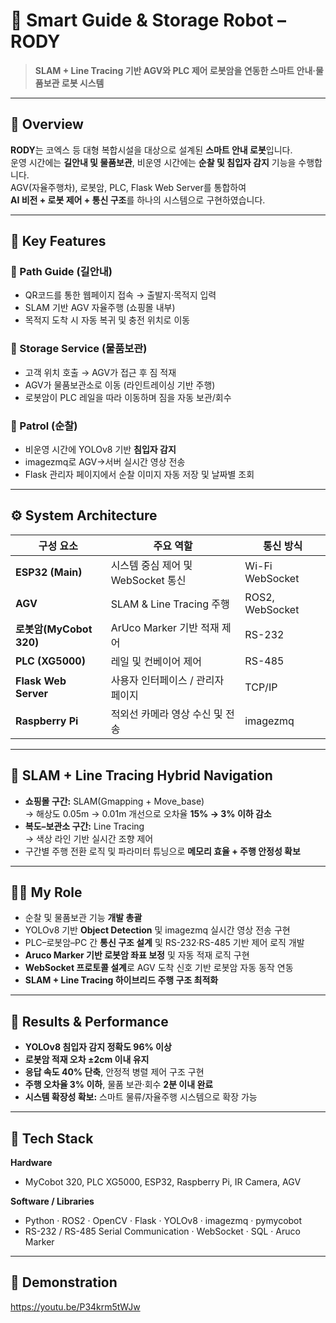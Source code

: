 # 🐶 Smart Guide & Storage Robot – **RODY**

> **SLAM + Line Tracing 기반 AGV와 PLC 제어 로봇암을 연동한 스마트 안내·물품보관 로봇 시스템**


---

## 📘 Overview

**RODY**는 코엑스 등 대형 복합시설을 대상으로 설계된 **스마트 안내 로봇**입니다.  
운영 시간에는 **길안내 및 물품보관**, 비운영 시간에는 **순찰 및 침입자 감지** 기능을 수행합니다.  
AGV(자율주행차), 로봇암, PLC, Flask Web Server를 통합하여  
**AI 비전 + 로봇 제어 + 통신 구조**를 하나의 시스템으로 구현하였습니다.

---

## 🧭 Key Features

### 🐾 Path Guide (길안내)
- QR코드를 통한 웹페이지 접속 → 출발지·목적지 입력
- SLAM 기반 AGV 자율주행 (쇼핑몰 내부)
- 목적지 도착 시 자동 복귀 및 충전 위치로 이동

### 🎒 Storage Service (물품보관)
- 고객 위치 호출 → AGV가 접근 후 짐 적재
- AGV가 물품보관소로 이동 (라인트레이싱 기반 주행)
- 로봇암이 PLC 레일을 따라 이동하며 짐을 자동 보관/회수

### 🚨 Patrol (순찰)
- 비운영 시간에 YOLOv8 기반 **침입자 감지**
- imagezmq로 AGV→서버 실시간 영상 전송
- Flask 관리자 페이지에서 순찰 이미지 자동 저장 및 날짜별 조회

---

## ⚙️ System Architecture

| 구성 요소 | 주요 역할 | 통신 방식 |
|------------|------------|------------|
| **ESP32 (Main)** | 시스템 중심 제어 및 WebSocket 통신 | Wi-Fi WebSocket |
| **AGV** | SLAM & Line Tracing 주행 | ROS2, WebSocket |
| **로봇암(MyCobot 320)** | ArUco Marker 기반 적재 제어 | RS-232 |
| **PLC (XG5000)** | 레일 및 컨베이어 제어 | RS-485 |
| **Flask Web Server** | 사용자 인터페이스 / 관리자 페이지 | TCP/IP |
| **Raspberry Pi** | 적외선 카메라 영상 수신 및 전송 | imagezmq |

---

## 🧠 SLAM + Line Tracing Hybrid Navigation

- **쇼핑몰 구간:** SLAM(Gmapping + Move_base)  
  → 해상도 0.05m → 0.01m 개선으로 오차율 **15% → 3% 이하 감소**
- **복도–보관소 구간:** Line Tracing  
  → 색상 라인 기반 실시간 조향 제어
- 구간별 주행 전환 로직 및 파라미터 튜닝으로 **메모리 효율 + 주행 안정성 확보**

---

## 👩‍💻 My Role

- 순찰 및 물품보관 기능 **개발 총괄**
- YOLOv8 기반 **Object Detection** 및 imagezmq 실시간 영상 전송 구현
- PLC–로봇암–PC 간 **통신 구조 설계** 및 RS-232·RS-485 기반 제어 로직 개발
- **Aruco Marker 기반 로봇암 좌표 보정** 및 자동 적재 로직 구현
- **WebSocket 프로토콜 설계**로 AGV 도착 신호 기반 로봇암 자동 동작 연동
- **SLAM + Line Tracing 하이브리드 주행 구조 최적화**

---

## 🚀 Results & Performance

- **YOLOv8 침입자 감지 정확도 96% 이상**
- **로봇암 적재 오차 ±2cm 이내 유지**
- **응답 속도 40% 단축**, 안정적 병렬 제어 구조 구현
- **주행 오차율 3% 이하**, 물품 보관·회수 **2분 이내 완료**
- **시스템 확장성 확보:** 스마트 물류/자율주행 시스템으로 확장 가능

---

## 🧩 Tech Stack

**Hardware**  
- MyCobot 320, PLC XG5000, ESP32, Raspberry Pi, IR Camera, AGV

**Software / Libraries**  
- Python · ROS2 · OpenCV · Flask · YOLOv8 · imagezmq · pymycobot  
- RS-232 / RS-485 Serial Communication · WebSocket · SQL · Aruco Marker

---

## 🎥 Demonstration

https://youtu.be/P34krm5tWJw


